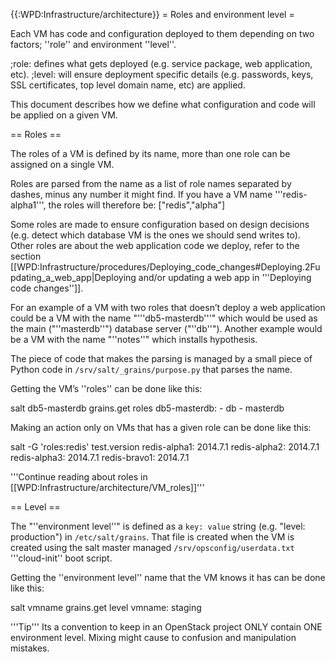 {{:WPD:Infrastructure/architecture}}
= Roles and environment level =

Each VM has code and configuration deployed to them depending on two factors; ''role'' and environment ''level''. 

;role: defines what gets deployed (e.g. service package, web application, etc).
;level: will ensure deployment specific details (e.g. passwords, keys, SSL certificates, top level domain name, etc) are applied.

This document describes how we define what configuration and code will be applied on a given VM.

== Roles ==

The roles of a VM is defined by its name, more than one role can be assigned on a single VM. 

Roles are parsed from the name as a list of role names separated by dashes, minus any number it might find.  If you have a VM name '''redis-alpha1''', the roles will therefore be: <nowiki>["redis","alpha"]</nowiki>

Some roles are made to ensure configuration based on design decisions (e.g. detect which database VM is the ones we should send writes to). Other roles are about the web application code we deploy, refer to the section  [[WPD:Infrastructure/procedures/Deploying_code_changes#Deploying.2Fupdating_a_web_app|Deploying and/or updating a web app in '''Deploying code changes'']].

For an example of a VM with two roles that doesn’t deploy a web application could be a VM with the name "'''db5-masterdb'''" which would be used as the main ("''masterdb''") database server ("''db''").  Another example would be a VM with the name "''notes''" which installs hypothesis.

The piece of code that makes the parsing is managed by a small piece of Python code in <code>/srv/salt/_grains/purpose.py</code> that parses the name.

Getting the VM’s ''roles'' can be done like this:

  salt db5-masterdb grains.get roles
  db5-masterdb:
    - db
    - masterdb

Making an action only on VMs that has a given role can be done like this:

  salt -G 'roles:redis' test.version
  redis-alpha1:
    2014.7.1
  redis-alpha2:
    2014.7.1
  redis-alpha3:
    2014.7.1
  redis-bravo1:
    2014.7.1

'''Continue reading about roles in [[WPD:Infrastructure/architecture/VM_roles]]'''

== Level ==

The "''environment level''" is defined as a <code>key: value</code> string (e.g. "level: production") in <code>/etc/salt/grains</code>. That file is created when the VM is created using the salt master managed <code>/srv/opsconfig/userdata.txt</code> '''cloud-init'' boot script.  

Getting the ''environment level'' name that the VM knows it has can be done like this:

  salt vmname grains.get level
  vmname:
    staging

'''Tip''' Its a convention to keep in an OpenStack project ONLY contain ONE environment level. Mixing might cause to confusion and manipulation mistakes.